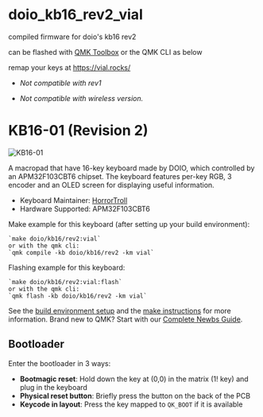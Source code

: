 # doio_kb16_rev2_vial

compiled firmware for doio's kb16 rev2 

can be flashed with [QMK Toolbox](https://qmk.fm/toolbox) or the QMK CLI as below

remap your keys at <https://vial.rocks/>  

* *Not compatible with rev1*

* *Not compatible with wireless version.*  

# KB16-01 (Revision 2)

![KB16-01](https://i.imgur.com/lpq47ELh.png)

A macropad that have 16-key keyboard made by DOIO, which controlled by an APM32F103CBT6 chipset. The keyboard features per-key RGB, 3 encoder and an OLED screen for displaying useful information.

* Keyboard Maintainer: [HorrorTroll](https://github.com/HorrorTroll)
* Hardware Supported: APM32F103CBT6

Make example for this keyboard (after setting up your build environment):

    `make doio/kb16/rev2:vial`
    or with the qmk cli:
    `qmk compile -kb doio/kb16/rev2 -km vial`

Flashing example for this keyboard:

    `make doio/kb16/rev2:vial:flash`
    or with the qmk cli:
    `qmk flash -kb doio/kb16/rev2 -km vial`

See the [build environment setup](https://docs.qmk.fm/#/getting_started_build_tools) and the [make instructions](https://docs.qmk.fm/#/getting_started_make_guide) for more information. Brand new to QMK? Start with our [Complete Newbs Guide](https://docs.qmk.fm/#/newbs).

## Bootloader

Enter the bootloader in 3 ways:

* **Bootmagic reset**: Hold down the key at (0,0) in the matrix (1! key) and plug in the keyboard
* **Physical reset button**: Briefly press the button on the back of the PCB
* **Keycode in layout**: Press the key mapped to `QK_BOOT` if it is available
